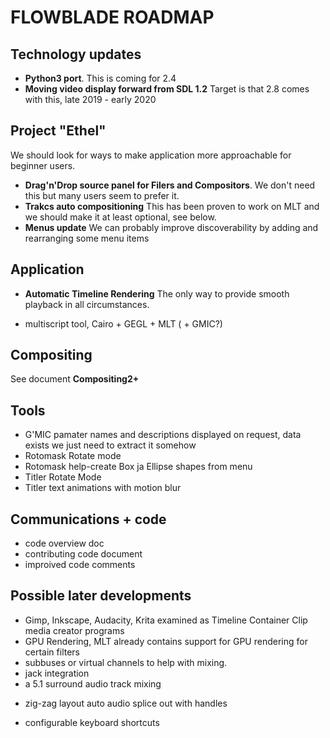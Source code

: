 # FLOWBLADE ROADMAP


## Technology updates
* **Python3 port**. This is coming for 2.4
* **Moving video display forward from SDL 1.2** Target is that 2.8 comes with this, late 2019 - early 2020

## Project "Ethel"
We should look for ways to make application more approachable for beginner users.

* **Drag'n'Drop source panel for Filers and Compositors**. We don't need this but many users seem to prefer it.
* **Trakcs auto compositioning** This has been proven to work on MLT and we should make it at least optional, see below.
* **Menus update** We can probably improve discoverability by adding and rearranging some menu items

## Application
- **Automatic Timeline Rendering** The only way to provide smooth playback in all circumstances. 
* multiscript tool, Cairo + GEGL + MLT ( + GMIC?)

## Compositing
See document **Compositing2+**


## Tools
* G'MIC pamater names and descriptions displayed on request, data exists we just need to extract it  somehow
* Rotomask Rotate mode
* Rotomask help-create Box ja Ellipse shapes from menu
* Titler Rotate Mode
* Titler text animations with motion blur

## Communications + code 
  * code overview doc
  * contributing code document 
  * improived code comments

## Possible later developments

* Gimp, Inkscape, Audacity, Krita examined as Timeline Container Clip media creator programs
* GPU Rendering, MLT already contains support for GPU rendering for certain filters
* subbuses or virtual channels to help with mixing.
* jack integration
* a 5.1 surround audio track mixing
- zig-zag layout auto audio splice out with handles
* configurable keyboard shortcuts


